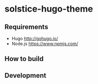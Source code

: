 # solstice-hugo-theme

## Requirements
* Hugo http://gohugo.io/
* Node.js https://www.npmjs.com/

## How to build

## Development

